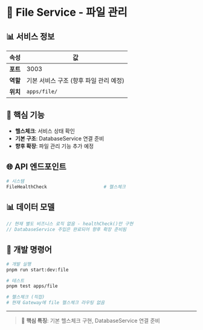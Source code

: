 # 🎯 File Service - 파일 관리

## 📊 서비스 정보

| 속성     | 값                                     |
| -------- | -------------------------------------- |
| **포트** | 3003                                   |
| **역할** | 기본 서비스 구조 (향후 파일 관리 예정) |
| **위치** | `apps/file/`                           |

## 🎯 핵심 기능

- **헬스체크**: 서비스 상태 확인
- **기본 구조**: DatabaseService 연결 준비
- **향후 확장**: 파일 관리 기능 추가 예정

## 🌐 API 엔드포인트

```bash
# 시스템
FileHealthCheck                     # 헬스체크
```

## 📊 데이터 모델

```typescript
// 현재 별도 비즈니스 로직 없음 - healthCheck()만 구현
// DatabaseService 주입은 완료되어 향후 확장 준비됨
```

## 🔧 개발 명령어

```bash
# 개발 실행
pnpm run start:dev:file

# 테스트
pnpm test apps/file

# 헬스체크 (직접)
# 현재 Gateway에 file 헬스체크 라우팅 없음
```

---

> 📝 **핵심 특징**: 기본 헬스체크 구현, DatabaseService 연결 준비
